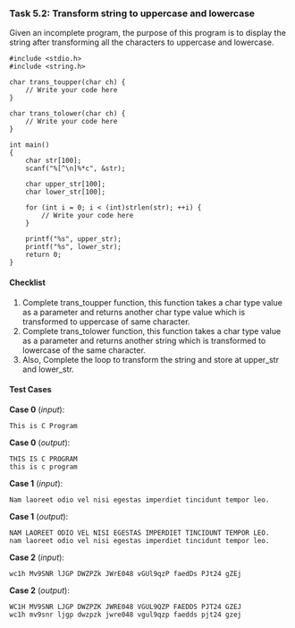 ### Task 5.2: Transform string to uppercase and lowercase

Given an incomplete program, the purpose of this program is to display the string after transforming all the characters to uppercase and lowercase.

```
#include <stdio.h>
#include <string.h>

char trans_toupper(char ch) {
    // Write your code here
}

char trans_tolower(char ch) {
    // Write your code here
}

int main()
{
    char str[100];
    scanf("%[^\n]%*c", &str);

    char upper_str[100];
    char lower_str[100];

    for (int i = 0; i < (int)strlen(str); ++i) {
        // Write your code here
    }

    printf("%s", upper_str);
    printf("%s", lower_str);
    return 0;
}
```

#### Checklist

1. Complete trans_toupper function, this function takes a char type value as a parameter and returns another char type value which is transformed to uppercase of same character.
2. Complete trans_tolower function, this function takes a char type value as a parameter and returns another string which is transformed to lowercase of the same character.
3. Also, Complete the loop to transform the string and store at upper_str and lower_str.

#### Test Cases

**Case 0** (_input_):

```
This is C Program
```

**Case 0** (_output_):

```
THIS IS C PROGRAM
this is c program
```

**Case 1** (_input_):

```
Nam laoreet odio vel nisi egestas imperdiet tincidunt tempor leo.
```

**Case 1** (_output_):

```
NAM LAOREET ODIO VEL NISI EGESTAS IMPERDIET TINCIDUNT TEMPOR LEO.
nam laoreet odio vel nisi egestas imperdiet tincidunt tempor leo.
```

**Case 2** (_input_):

```
wc1h Mv9SNR lJGP DWZPZk JWrE048 vGUl9qzP faedDs PJt24 gZEj
```

**Case 2** (_output_):

```
WC1H MV9SNR LJGP DWZPZK JWRE048 VGUL9QZP FAEDDS PJT24 GZEJ
wc1h mv9snr ljgp dwzpzk jwre048 vgul9qzp faedds pjt24 gzej
```
